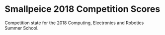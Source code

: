 # Smallpeice 2018 Competition Scores

Competition state for the 2018 Computing, Electronics and Robotics Summer School.
